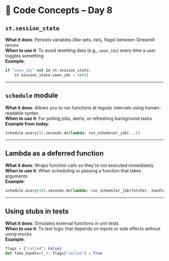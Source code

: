 
# 📘 Code Concepts – Day 8

## `st.session_state`

**What it does**: Persists variables (like sets, lists, flags) between Streamlit reruns  
**When to use it**: To avoid resetting data (e.g., `seen_ids`) every time a user toggles something  
**Example**:
```python
if "seen_ids" not in st.session_state:
    st.session_state.seen_ids = set()
```

---

## `schedule` module

**What it does**: Allows you to run functions at regular intervals using human-readable syntax  
**When to use it**: For polling jobs, alerts, or refreshing background tasks  
**Example from today**:
```python
schedule.every(5).seconds.do(lambda: run_scheduler_job(...))
```

---

## Lambda as a deferred function

**What it does**: Wraps function calls so they're not executed immediately  
**When to use it**: When scheduling or passing a function that takes arguments  
**Example**:
```python
schedule.every(10).seconds.do(lambda: run_scheduler_job(fetcher, handler, seen_ids))
```

---

## Using stubs in tests

**What it does**: Simulates external functions in unit tests  
**When to use it**: To test logic that depends on inputs or side effects without using mocks  
**Example**:
```python
flags = {"called": False}
def fake_handler(_): flags["called"] = True
```
